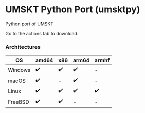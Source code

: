 # UMSKT Python Port (umsktpy)
Python port of UMSKT

Go to the actions tab to download.


### Architectures
| OS | amd64 | x86 | arm64 | armhf |
|----|-------|-----|-------|-------|
|Windows|✔️|✔️|✔️|-|
|macOS|✔️|-|✔️|-|
|Linux|✔️|✔️|✔️|✔️|
|FreeBSD|✔️|✔️|-|-|
